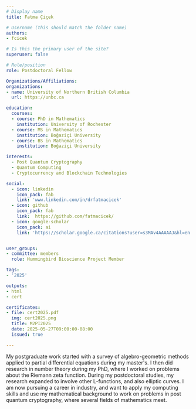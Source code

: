 ```yaml
---
# Display name
title: Fatma Çiçek

# Username (this should match the folder name)
authors:
- fcicek

# Is this the primary user of the site?
superuser: false

# Role/position
role: Postdoctoral Fellow

Organizations/Affiliations:
organizations:
- name: University of Northern British Columbia
  url: https://unbc.ca

education:
  courses:
  - course: PhD in Mathematics
    institution: University of Rochester
  - course: MS in Mathematics
    institution: Boğaziçi University
  - course: BS in Mathematics
    institution: Boğaziçi University

interests:
  - Post Quantum Cryptography
  - Quantum Computing
  - Cryptocurrency and Blockchain Technologies

social:
  - icon: linkedin
    icon_pack: fab
    link: 'www.linkedin.com/in/drfatmacicek'
  - icon: github
    icon_pack: fab
    link:  https://github.com/fatmacicek/
  - icon: google-scholar
    icon_pack: ai
    link: 'https://scholar.google.ca/citations?user=s3MAv4AAAAAJ&hl=en'


user_groups:
- committee: members
  role: Hummingbird Bioscience Project Member

tags:
- '2025'

outputs:
- html
- cert

certificates:
- file: cert2025.pdf
  img: cert2025.png
  title: M2PI2025
  date: 2025-05-27T09:00:00-08:00
  issued: true

---
```

My postgraduate work started with a survey of algebro-geometric methods applied
to partial differential equations during my master's. I then did research in
number theory during my PhD, where I worked on problems about the Riemann zeta
function. During my postdoctoral studies, my research expanded to involve other
L-functions, and also elliptic curves. I am now pursuing a career in industry,
and want to apply my computing skills and use my mathematical background to
work on problems in post quantum cryptography, where several fields of
mathematics meet.

